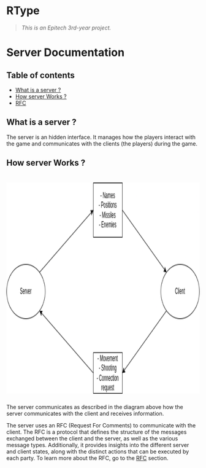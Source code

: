 # RType
> *This is an Epitech 3rd-year project.*

# Server Documentation

## Table of contents
- [What is a server ?](#what-is-a-server-)
- [How server Works ?](#how-server-works-)
- [RFC](#RFC)

## What is a server ?

The server is an hidden interface. It manages how the players interact with the game and communicates with the clients (the players) during the game.

## How server Works ?

<h1 align="center">
  <img src="../assets/Server_Client_Messages_Diagram.png" alt="Diagram Server comunication" title="Depviz" height="550px">
  <br>
</h1>

The server communicates as described in the diagram above how the server communicates with the client and receives information.

The server uses an RFC (Request For Comments) to communicate with the client. The RFC is a protocol that defines the structure of the messages exchanged between the client and the server, as well as the various message types. Additionally, it provides insights into the different server and client states, along with the distinct actions that can be executed by each party.
To learn more about the RFC, go to the [RFC](RFC.md) section.
